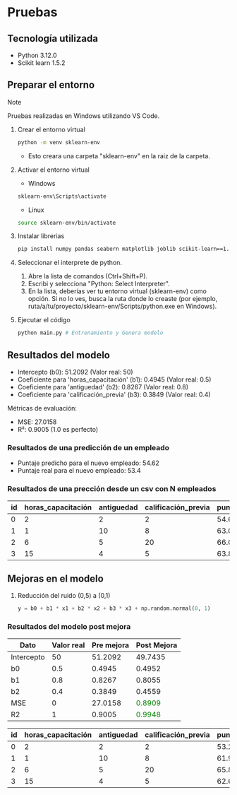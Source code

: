 # Pruebas

## Tecnología utilizada
- Python 3.12.0
- Scikit learn 1.5.2

## Preparar el entorno

>[!NOTE]
>Pruebas realizadas en Windows utilizando VS Code.

1. Crear el entorno virtual
   ```bash
   python -m venv sklearn-env
   ```
   - Esto creara una carpeta "sklearn-env" en la raiz de la carpeta.
2. Activar el entorno virtual
   -   Windows 
   ```bash
   sklearn-env\Scripts\activate
   ```

   -   Linux 
   ```bash
   source sklearn-env/bin/activate
   ```
3. Instalar librerias
   ```bash
   pip install numpy pandas seaborn matplotlib joblib scikit-learn==1.5.2 
   ```

4. Seleccionar el interprete de python.
   1.  Abre la lista de comandos (Ctrl+Shift+P).
   2.  Escribi y selecciona "Python: Select Interpreter".
   3. En la lista, deberías ver tu entorno virtual (sklearn-env) como opción. Si no lo ves, busca la ruta donde lo creaste (por ejemplo, ruta/a/tu/proyecto/sklearn-env/Scripts/python.exe en Windows).

5. Ejecutar el código
    ```python
    python main.py # Entrenamiento y Genera modelo
    ```

## Resultados del modelo
- Intercepto (b0): 51.2092 (Valor real: 50)
- Coeficiente para 'horas_capacitación' (b1): 0.4945 (Valor real: 0.5) 
- Coeficiente para 'antiguedad' (b2): 0.8267 (Valor real: 0.8)
- Coeficiente para 'calificación_previa' (b3): 0.3849 (Valor real: 0.4)

Métricas de evaluación:
- MSE: 27.0158
- R²: 0.9005 (1.0 es perfecto)

### Resultados de una predicción de un empleado
- Puntaje predicho para el nuevo empleado: 54.62
- Puntaje real para el nuevo empleado: 53.4

### Resultados de una prección desde un csv con N empleados
| id | horas_capacitación | antiguedad | calificación_previa | puntaje_desempeño_predicho |
|----|-------------------|------------|---------------------|----------------------------|
| 0  | 2                 | 2          | 2                   | 54.621491                  |
| 1  | 1                 | 10         | 8                   | 63.049927                  |
| 2  | 6                 | 5          | 20                  | 66.008434                  |
| 3  | 15                | 4          | 5                   | 63.858455                  |


## Mejoras en el modelo

1. Reducción del ruido (0,5) a (0,1)
   ```py
   y = b0 + b1 * x1 + b2 * x2 + b3 * x3 + np.random.normal(0, 1)
   ```

### Resultados del modelo post mejora
| Dato | Valor real | Pre mejora | Post Mejora |
|--|--|--|--|
| Intercepto | 50 | 51.2092 | 49.7435 |
| b0 | 0.5 | 0.4945 | 0.4952 |
| b1 | 0.8 | 0.8267 | 0.8055 |
| b2 | 0.4 | 0.3849 | 0.4559 |
| MSE | 0 | 27.0158 | <span style="color:green">0.8909</span> |
| R2 | 1 | 0.9005 | <span style="color:green">0.9948 </span> |


| id | horas_capacitación | antiguedad | calificación_previa | puntaje_desempeño_predicho |
|----|-------------------|------------|---------------------|----------------------------|
| 0  | 2                 | 2          | 2                   | 53.256654                  |
| 1  | 1                 | 10         | 8                   | 61.940921                  |
| 2  | 6                 | 5          | 20                  | 65.859838                  |
| 3  | 15                | 4          | 5                   | 62.672798                  |
